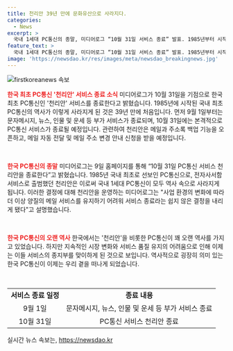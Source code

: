 ```yaml
---
title: 천리안 39년 만에 문화유산으로 사라지다.
categories:
  - News
excerpt: >
  국내 1세대 PC통신의 종말, 미디어로그 “10월 31일 서비스 종료” 발표. 1985년부터 시작된 천리안이 39년만에 서비스를 중단하게 되었다. 미디어로그는 어려운 결정임에도 불구하고, 사업 환경 변화로 더 이상 메일 서비스를 유지할 수 없게 되었다고 밝혔다. 사용자들은 11일까지 메일과 주소록을 백업할 수 있으며, 9월 1일 이후에는 부가 서비스도 종료된다. 이에 따라 국내 3대 PC통신 업체는 모두 역사 속으로 사라지게 되었다.
feature_text: >
  국내 1세대 PC통신의 종말, 미디어로그 “10월 31일 서비스 종료” 발표. 1985년부터 시작된 천리안이 39년만에 서비스를 중단하게 되었다. 미디어로그는 어려운 결정임에도 불구하고, 사업 환경 변화로 더 이상 메일 서비스를 유지할 수 없게 되었다고 밝혔다. 사용자들은 11일까지 메일과 주소록을 백업할 수 있으며, 9월 1일 이후에는 부가 서비스도 종료된다. 이에 따라 국내 3대 PC통신 업체는 모두 역사 속으로 사라지게 되었다.
image: 'https://newsdao.kr/res/images/meta/newsdao_breakingnews.jpg'
---
```


<p><img src="https://newsdao.kr/res/images/meta/newsdao_breakingnews.jpg" alt="firstkoreanews 속보" /></p>

<p><b><span style="color: #ee2323;">한국 최초 PC통신 '천리안' 서비스 종료 소식</span></b>
미디어로그가 10월 31일을 기점으로 한국 최초 PC통신인 '천리안' 서비스를 종료한다고 밝혔습니다. 1985년에 시작된 국내 최초 PC통신의 역사가 이렇게 사라지게 된 것은 39년 만에 처음입니다. 먼저 9월 1일부터는 문자메시지, 뉴스, 인물 및 운세 등 부가 서비스가 종료되며, 10월 31일에는 본격적으로 PC통신 서비스가 종료될 예정입니다. 관련하여 천리안은 메일과 주소록 백업 기능을 오픈하고, 메일 자동 전달 및 메일 주소 변경 안내 신청을 받을 예정입니다.</p>

<p data-ke-size="size16">&nbsp;</p>

<p><b><span style="color: #ee2323;">한국 PC통신의 종말</span></b>
미디어로그는 9일 홈페이지를 통해 “10월 31일 PC통신 서비스 천리안을 종료한다”고 밝혔습니다. 1985년 국내 최초로 선보인 PC통신으로, 전자사서함 서비스로 출범했던 천리안은 이로써 국내 1세대 PC통신이 모두 역사 속으로 사라지게 됩니다. 이러한 결정에 대해 천리안을 운영하는 미디어로그는 "사업 환경의 변화에 따라 더 이상 양질의 메일 서비스를 유지하기 어려워 서비스 종료라는 쉽지 않은 결정을 내리게 됐다"고 설명했습니다. </p>

<p data-ke-size="size16">&nbsp;</p>

<p><b><span style="color: #ee2323;">한국 PC통신의 오랜 역사</span></b>
한국에서는 '천리안'을 비롯한 PC통신이 꽤 오랜 역사를 가지고 있었습니다. 하지만 지속적인 시장 변화와 서비스 품질 유지의 어려움으로 인해 이제는 이들 서비스의 종지부를 맞이하게 된 것으로 보입니다. 역사적으로 굉장히 의미 있는 한국 PC통신이 이제는 우리 곁을 떠나게 되었습니다.</p>

<p data-ke-size="size16">&nbsp;</p>

<table>
    <tbody>
        <tr>
            <td style="text-align: center; height: 17px;"><b>서비스 종료 일정</b></td>
            <td style="text-align: center; height: 17px;"><b>종료 내용</b></td>
        </tr>
        <tr>
            <td style="text-align: center; height: 17px;">9월 1일</td>
            <td style="text-align: center; height: 17px;">문자메시지, 뉴스, 인물 및 운세 등 부가 서비스 종료</td>
        </tr>
        <tr>
            <td style="text-align: center; height: 17px;">10월 31일</td>
            <td style="text-align: center; height: 17px;">PC통신 서비스 천리안 종료</td>
        </tr>
    </tbody>
</table>
실시간 뉴스 속보는, <a href="https://newsdao.kr" rel="dofollow">https://newsdao.kr</a>


